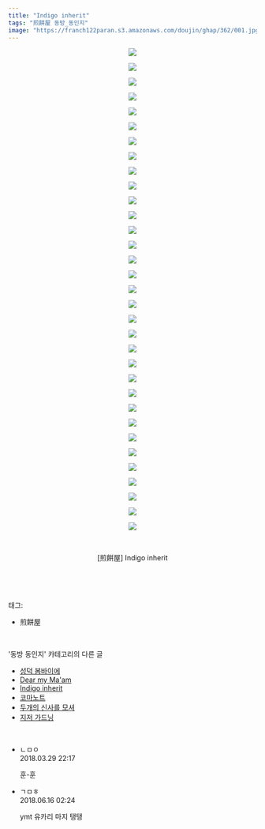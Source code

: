 ```yaml
---
title: "Indigo inherit"
tags: "煎餅屋 동방_동인지"
image: "https://franch122paran.s3.amazonaws.com/doujin/ghap/362/001.jpg"
---
```

<div class="article">
<p style="text-align: center; clear: none; float: none;"><img src="{{ site.imgserver7 }}/ghap/362/001.jpg"/></p>
<p style="text-align: center; clear: none; float: none;"><img src="{{ site.imgserver7 }}/ghap/362/002.jpg"/></p>
<p style="text-align: center; clear: none; float: none;"><img src="{{ site.imgserver7 }}/ghap/362/003.jpg"/></p>
<p style="text-align: center; clear: none; float: none;"><img src="{{ site.imgserver7 }}/ghap/362/004.jpg"/></p>
<p style="text-align: center; clear: none; float: none;"><img src="{{ site.imgserver7 }}/ghap/362/005.jpg"/></p>
<p style="text-align: center; clear: none; float: none;"><img src="{{ site.imgserver7 }}/ghap/362/006.jpg"/></p>
<p style="text-align: center; clear: none; float: none;"><img src="{{ site.imgserver7 }}/ghap/362/007.jpg"/></p>
<p style="text-align: center; clear: none; float: none;"><img src="{{ site.imgserver7 }}/ghap/362/008.jpg"/></p>
<p style="text-align: center; clear: none; float: none;"><img src="{{ site.imgserver7 }}/ghap/362/009.jpg"/></p>
<p style="text-align: center; clear: none; float: none;"><img src="{{ site.imgserver7 }}/ghap/362/010.jpg"/></p>
<p style="text-align: center; clear: none; float: none;"><img src="{{ site.imgserver7 }}/ghap/362/011.jpg"/></p>
<p style="text-align: center; clear: none; float: none;"><img src="{{ site.imgserver7 }}/ghap/362/012.jpg"/></p>
<p style="text-align: center; clear: none; float: none;"><img src="{{ site.imgserver7 }}/ghap/362/013.jpg"/></p>
<p style="text-align: center; clear: none; float: none;"><img src="{{ site.imgserver7 }}/ghap/362/014.jpg"/></p>
<p style="text-align: center; clear: none; float: none;"><img src="{{ site.imgserver7 }}/ghap/362/015.jpg"/></p>
<p style="text-align: center; clear: none; float: none;"><img src="{{ site.imgserver7 }}/ghap/362/016.jpg"/></p>
<p style="text-align: center; clear: none; float: none;"><img src="{{ site.imgserver7 }}/ghap/362/017.jpg"/></p>
<p style="text-align: center; clear: none; float: none;"><img src="{{ site.imgserver7 }}/ghap/362/018.jpg"/></p>
<p style="text-align: center; clear: none; float: none;"><img src="{{ site.imgserver7 }}/ghap/362/019.jpg"/></p>
<p style="text-align: center; clear: none; float: none;"><img src="{{ site.imgserver7 }}/ghap/362/020.jpg"/></p>
<p style="text-align: center; clear: none; float: none;"><img src="{{ site.imgserver7 }}/ghap/362/021.jpg"/></p>
<p style="text-align: center; clear: none; float: none;"><img src="{{ site.imgserver7 }}/ghap/362/022.jpg"/></p>
<p style="text-align: center; clear: none; float: none;"><img src="{{ site.imgserver7 }}/ghap/362/023.jpg"/></p>
<p style="text-align: center; clear: none; float: none;"><img src="{{ site.imgserver7 }}/ghap/362/024.jpg"/></p>
<p style="text-align: center; clear: none; float: none;"><img src="{{ site.imgserver7 }}/ghap/362/025.jpg"/></p>
<p style="text-align: center; clear: none; float: none;"><img src="{{ site.imgserver7 }}/ghap/362/026.jpg"/></p>
<p style="text-align: center; clear: none; float: none;"><img src="{{ site.imgserver7 }}/ghap/362/027.jpg"/></p>
<p style="text-align: center; clear: none; float: none;"><img src="{{ site.imgserver7 }}/ghap/362/028.jpg"/></p>
<p style="text-align: center; clear: none; float: none;"><img src="{{ site.imgserver7 }}/ghap/362/029.jpg"/></p>
<p style="text-align: center; clear: none; float: none;"><img src="{{ site.imgserver7 }}/ghap/362/030.jpg"/></p>
<p style="text-align: center; clear: none; float: none;"><img src="{{ site.imgserver7 }}/ghap/362/031.jpg"/></p>
<p style="text-align: center; clear: none; float: none;"><img src="{{ site.imgserver7 }}/ghap/362/032.jpg"/></p>
<p style="text-align: center; clear: none; float: none;"><img src="{{ site.imgserver7 }}/ghap/362/033.jpg"/></p>
<p style="text-align: center; clear: none; float: none;"><br/></p>
<p style="text-align: center; clear: none; float: none;">[煎餅屋] Indigo inherit</p>
<p><br/></p>
</div><br/>
<div class="tagTrail">
<p>태그: </p>
<ul>
<li>煎餅屋</li>
</ul>
</div><br/>
<div class="another">
<p>'동방 동인지' 카테고리의 다른 글</p>
<ul>
<li><a href="/ghap_364">성덕 봄바이에</a></li>
<li><a href="/ghap_363">Dear my Ma'am</a></li>
<li><a href="/ghap_362">Indigo inherit</a></li>
<li><a href="/ghap_361">코마노트</a></li>
<li><a href="/ghap_360">두개의 신사를 모셔</a></li>
<li><a href="/ghap_359">지저 가드닝</a></li>
</ul>
</div><br/>
<div class="cb_module cb_fluid">
<div class="cb_wrt cb_profile">
<div class="comment">
<ul>
<li class="cb_thumb_off" id="comment15229895">
<div class="cb_comment_area">
<div class="cb_info_area">
<div class="cb_section">
<span class="cb_nick_name">ㄴㅁㅇ</span>
</div>
<div class="cb_section">
<span class="cb_date">2018.03.29 22:17 </span>
</div>
</div>
<div class="cb_dsc_comment">
<p class="cb_dsc">
											훈-훈
										</p>
</div>
</div></li>
<li class="cb_thumb_off" id="comment15271347">
<div class="cb_comment_area">
<div class="cb_info_area">
<div class="cb_section">
<span class="cb_nick_name">ㄱㅁㅎ</span>
</div>
<div class="cb_section">
<span class="cb_date">2018.06.16 02:24 </span>
</div>
</div>
<div class="cb_dsc_comment">
<p class="cb_dsc">
											ymt 유카리 마지 탱탱
										</p>
</div>
</div></li>
</ul>
</div>
</div><!-- commentList close -->
</div><br/>
